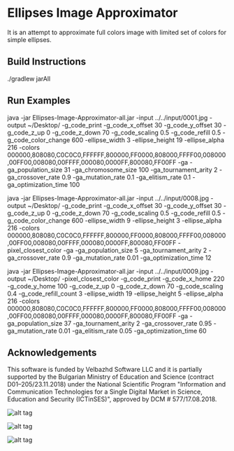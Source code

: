 # Ellipses Image Approximator

It is an attempt to approximate full colors image with limited set of colors for simple ellipses.

## Build Instructions

./gradlew jarAll

## Run Examples

java -jar Ellipses-Image-Approximator-all.jar -input ../../input/0001.jpg -output ~/Desktop/ -g_code_print -g_code_x_offset 30 -g_code_y_offset 30 -g_code_z_up 0 -g_code_z_down 70 -g_code_scaling 0.5 -g_code_refill 0.5 -g_code_color_change 600 -ellipse_width 3 -ellipse_height 19 -ellipse_alpha 216 -colors 000000,808080,C0C0C0,FFFFFF,800000,FF0000,808000,FFFF00,008000,00FF00,008080,00FFFF,000080,0000FF,800080,FF00FF -ga -ga_population_size 31 -ga_chromosome_size 100 -ga_tournament_arity 2 -ga_crossover_rate 0.9 -ga_mutation_rate 0.1 -ga_elitism_rate 0.1 -ga_optimization_time 100

java -jar Ellipses-Image-Approximator-all.jar -input ../../input/0008.jpg -output ~/Desktop/ -g_code_print -g_code_x_offset 30 -g_code_y_offset 30 -g_code_z_up 0 -g_code_z_down 70 -g_code_scaling 0.5 -g_code_refill 0.5 -g_code_color_change 600 -ellipse_width 9 -ellipse_height 3 -ellipse_alpha 216 -colors 000000,808080,C0C0C0,FFFFFF,800000,FF0000,808000,FFFF00,008000,00FF00,008080,00FFFF,000080,0000FF,800080,FF00FF -pixel_closest_color -ga -ga_population_size 5 -ga_tournament_arity 2 -ga_crossover_rate 0.9 -ga_mutation_rate 0.01 -ga_optimization_time 12

java -jar Ellipses-Image-Approximator-all.jar -input ../../input/0009.jpg -output ~/Desktop/ -pixel_closest_color -g_code_print -g_code_x_home 220 -g_code_y_home 100 -g_code_z_up 0 -g_code_z_down 70 -g_code_scaling 0.4 -g_code_refill_count 3 -ellipse_width 19 -ellipse_height 5 -ellipse_alpha 216 -colors 000000,808080,C0C0C0,FFFFFF,800000,FF0000,808000,FFFF00,008000,00FF00,008080,00FFFF,000080,0000FF,800080,FF00FF -ga -ga_population_size 37 -ga_tournament_arity 2 -ga_crossover_rate 0.95 -ga_mutation_rate 0.01 -ga_elitism_rate 0.05 -ga_optimization_time 60

## Acknowledgements

This software is funded by Velbazhd Software LLC and it is partially supported by the Bulgarian Ministry of
Education and Science (contract D01–205/23.11.2018) under the National Scientific Program "Information and
Communication Technologies for a Single Digital Market in Science, Education and Security (ICTinSES)",
approved by DCM # 577/17.08.2018.

[//]: # (This work was supported by a grant of the Bulgarian National Scientific Fund under the grants DFNI 02/20 Efficient Parallel Algorithms for Large Scale Computational Problems and DFNI 02/5 InterCriteria Analysis A New Approach to Decision Making.)

![alt tag](http://s4.postimg.org/v4ylmm46l/output_hy_WXCL.gif) 

![alt tag](http://s30.postimg.org/he6j2q9ox/output_5l1_Rf_U.gif) 

![alt tag](http://s7.postimg.org/42l6s52mz/output_s_PD9bt.gif)
